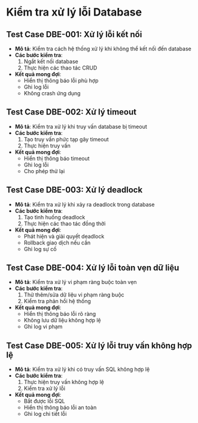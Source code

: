 # Kiểm tra xử lý lỗi Database

## Test Case DBE-001: Xử lý lỗi kết nối
- **Mô tả**: Kiểm tra cách hệ thống xử lý khi không thể kết nối đến database
- **Các bước kiểm tra**:
  1. Ngắt kết nối database
  2. Thực hiện các thao tác CRUD
- **Kết quả mong đợi**: 
  - Hiển thị thông báo lỗi phù hợp
  - Ghi log lỗi
  - Không crash ứng dụng

## Test Case DBE-002: Xử lý timeout
- **Mô tả**: Kiểm tra xử lý khi truy vấn database bị timeout
- **Các bước kiểm tra**:
  1. Tạo truy vấn phức tạp gây timeout
  2. Thực hiện truy vấn
- **Kết quả mong đợi**:
  - Hiển thị thông báo timeout
  - Ghi log lỗi
  - Cho phép thử lại

## Test Case DBE-003: Xử lý deadlock
- **Mô tả**: Kiểm tra xử lý khi xảy ra deadlock trong database
- **Các bước kiểm tra**:
  1. Tạo tình huống deadlock
  2. Thực hiện các thao tác đồng thời
- **Kết quả mong đợi**:
  - Phát hiện và giải quyết deadlock
  - Rollback giao dịch nếu cần
  - Ghi log sự cố

## Test Case DBE-004: Xử lý lỗi toàn vẹn dữ liệu
- **Mô tả**: Kiểm tra xử lý vi phạm ràng buộc toàn vẹn
- **Các bước kiểm tra**:
  1. Thử thêm/sửa dữ liệu vi phạm ràng buộc
  2. Kiểm tra phản hồi hệ thống
- **Kết quả mong đợi**:
  - Hiển thị thông báo lỗi rõ ràng
  - Không lưu dữ liệu không hợp lệ
  - Ghi log vi phạm

## Test Case DBE-005: Xử lý lỗi truy vấn không hợp lệ
- **Mô tả**: Kiểm tra xử lý khi có truy vấn SQL không hợp lệ
- **Các bước kiểm tra**:
  1. Thực hiện truy vấn không hợp lệ
  2. Kiểm tra xử lý lỗi
- **Kết quả mong đợi**:
  - Bắt được lỗi SQL
  - Hiển thị thông báo lỗi an toàn
  - Ghi log chi tiết lỗi

